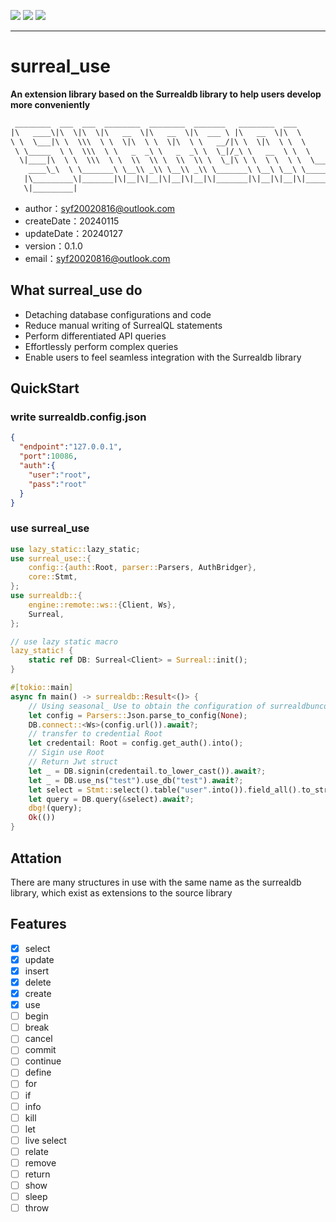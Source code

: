 <img src="https://img.shields.io/badge/surreal_use-0.1.0-orange?style=flat-square&logo=rust&logoColor=%23fff&labelColor=%23DEA584&color=%23DEA584">  <img src="https://img.shields.io/badge/License-MIT-orange?style=flat-square&logoColor=%23fff&labelColor=%2323B898&color=%2323B898">  <img src="https://img.shields.io/badge/For-surrealdb-purple?style=flat-square&logoColor=%239055ED&labelColor=%239055ED&color=%239055ED">

***


# surreal_use

**An extension library based on the Surrealdb library to help users develop more conveniently**

```txt
 ________  ___  ___  ________  ________  _______   ________  ___        ___  ___  ________  _______
|\   ____\|\  \|\  \|\   __  \|\   __  \|\  ___ \ |\   __  \|\  \      |\  \|\  \|\   ____\|\  ___ \
\ \  \___|\ \  \\\  \ \  \|\  \ \  \|\  \ \   __/|\ \  \|\  \ \  \     \ \  \\\  \ \  \___|\ \   __/|
 \ \_____  \ \  \\\  \ \   _  _\ \   _  _\ \  \_|/_\ \   __  \ \  \     \ \  \\\  \ \_____  \ \  \_|/__
  \|____|\  \ \  \\\  \ \  \\  \\ \  \\  \\ \  \_|\ \ \  \ \  \ \  \____ \ \  \\\  \|____|\  \ \  \_|\ \
    ____\_\  \ \_______\ \__\\ _\\ \__\\ _\\ \_______\ \__\ \__\ \_______\\ \_______\____\_\  \ \_______\
   |\_________\|_______|\|__|\|__|\|__|\|__|\|_______|\|__|\|__|\|_______| \|_______|\_________\|_______|
   \|_________|                                                                     \|_________|
```

- author：syf20020816@outlook.com
- createDate：20240115
- updateDate：20240127
- version：0.1.0
- email：syf20020816@outlook.com

## What surreal_use do

- Detaching database configurations and code
- Reduce manual writing of SurrealQL statements
- Perform differentiated API queries
- Effortlessly perform complex queries
- Enable users to feel seamless integration with the Surrealdb library

## QuickStart
### write surrealdb.config.json
```json
{
  "endpoint":"127.0.0.1",
  "port":10086,
  "auth":{
    "user":"root",
    "pass":"root"
  }
}
```
### use surreal_use
``` rust
use lazy_static::lazy_static;
use surreal_use::{
    config::{auth::Root, parser::Parsers, AuthBridger},
    core::Stmt,
};
use surrealdb::{
    engine::remote::ws::{Client, Ws},
    Surreal,
};

// use lazy static macro
lazy_static! {
    static ref DB: Surreal<Client> = Surreal::init();
}

#[tokio::main]
async fn main() -> surrealdb::Result<()> {
    // Using seasonal_ Use to obtain the configuration of surrealdbunconfig.json under the project package
    let config = Parsers::Json.parse_to_config(None);
    DB.connect::<Ws>(config.url()).await?;
    // transfer to credential Root
    let credentail: Root = config.get_auth().into();
    // Sigin use Root
    // Return Jwt struct
    let _ = DB.signin(credentail.to_lower_cast()).await?;
    let _ = DB.use_ns("test").use_db("test").await?;
    let select = Stmt::select().table("user".into()).field_all().to_string();
    let query = DB.query(&select).await?;
    dbg!(query);
    Ok(())
}
```
## Attation
There are many structures in use with the same name as the surrealdb library,
which exist as extensions to the source library

## Features

- [x] select
- [x] update
- [x] insert
- [x] delete
- [x] create
- [x] use
- [ ] begin
- [ ] break
- [ ] cancel
- [ ] commit
- [ ] continue
- [ ] define
- [ ] for
- [ ] if
- [ ] info
- [ ] kill
- [ ] let
- [ ] live select
- [ ] relate
- [ ] remove
- [ ] return
- [ ] show
- [ ] sleep
- [ ] throw